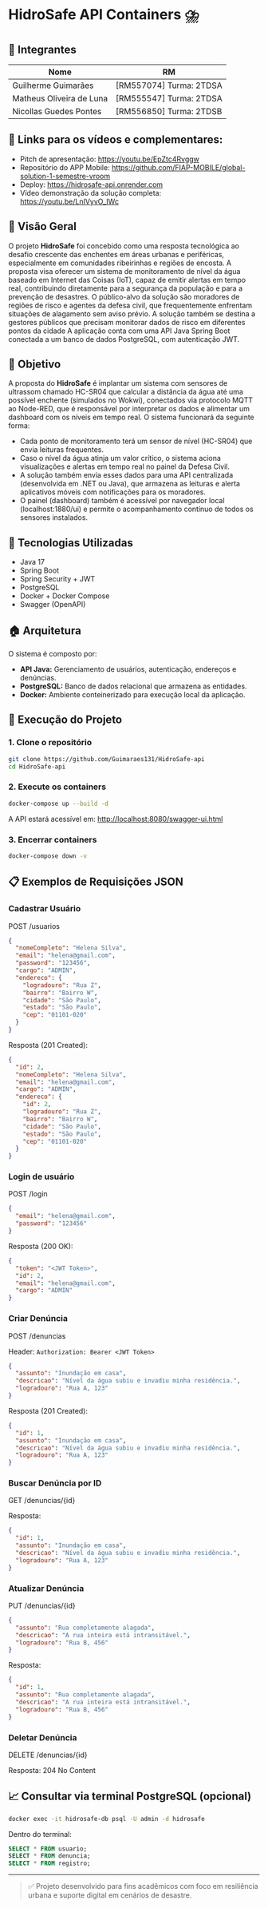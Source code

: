 # HidroSafe API Containers ⛈️

## 👥 Integrantes

| Nome               | RM     |
|--------------------|--------|
| Guilherme Guimarães| [RM557074] Turma:  2TDSA
| Matheus Oliveira de Luna | [RM555547] Turma: 2TDSA
| Nicollas Guedes Pontes | [RM556850] Turma:  2TDSB

## 🎥 Links para os vídeos e complementares:
* Pitch de apresentação: https://youtu.be/EpZtc4Rvggw
* Repositório do APP Mobile: https://github.com/FIAP-MOBILE/global-solution-1-semestre-vroom
* Deploy: https://hidrosafe-api.onrender.com
* Vídeo demonstração da solução completa: https://youtu.be/LnIVyvO_IWc


## 🔎 Visão Geral

O projeto **HidroSafe** foi concebido como uma resposta tecnológica ao desafio crescente das enchentes em áreas urbanas e periféricas, especialmente em comunidades ribeirinhas e regiões de encosta. A proposta visa oferecer um sistema de monitoramento de nível da água baseado em Internet das Coisas (IoT), capaz de emitir alertas em tempo real, contribuindo diretamente para a segurança da população e para a prevenção de desastres.
O público-alvo da solução são moradores de regiões de risco e agentes da defesa civil, que frequentemente enfrentam situações de alagamento sem aviso prévio. A solução também se destina a gestores públicos que precisam monitorar dados de risco em diferentes pontos da cidade
A aplicação conta com uma API Java Spring Boot conectada a um banco de dados PostgreSQL, com autenticação JWT.

## 🎯 Objetivo

A proposta do **HidroSafe** é implantar um sistema com sensores de ultrassom chamado HC-SR04  que calcular a distância da água até uma possível enchente (simulados no Wokwi), conectados via protocolo MQTT ao Node-RED, que é responsável por interpretar os dados e alimentar um dashboard com os níveis em tempo real.
O sistema funcionará da seguinte forma:
* Cada ponto de monitoramento terá um sensor de nível (HC-SR04) que envia leituras frequentes.
* Caso o nível da água atinja um valor crítico, o sistema aciona visualizações e alertas em tempo real no painel da Defesa Civil.
* A solução também envia esses dados para uma API centralizada (desenvolvida em .NET ou Java), que armazena as leituras e alerta aplicativos móveis com notificações para os moradores.
* O painel (dashboard) também é acessível por navegador local (localhost:1880/ui) e permite o acompanhamento contínuo de todos os sensores instalados.


## 🚀 Tecnologias Utilizadas

- Java 17
- Spring Boot
- Spring Security + JWT
- PostgreSQL
- Docker + Docker Compose
- Swagger (OpenAPI)

## 🏠 Arquitetura

O sistema é composto por:

- **API Java:** Gerenciamento de usuários, autenticação, endereços e denúncias.
- **PostgreSQL:** Banco de dados relacional que armazena as entidades.
- **Docker:** Ambiente conteinerizado para execução local da aplicação.

## 🚧 Execução do Projeto

### 1. Clone o repositório

```bash
git clone https://github.com/Guimaraes131/HidroSafe-api
cd HidroSafe-api
```

### 2. Execute os containers

```bash
docker-compose up --build -d
```

A API estará acessível em: [http://localhost:8080/swagger-ui.html](http://localhost:8080/swagger-ui.html)

### 3. Encerrar containers

```bash
docker-compose down -v
```

## 📋 Exemplos de Requisições JSON

### Cadastrar Usuário

POST /usuarios

```json
{
  "nomeCompleto": "Helena Silva",
  "email": "helena@gmail.com",
  "password": "123456",
  "cargo": "ADMIN",
  "endereco": {
    "logradouro": "Rua Z",
    "bairro": "Bairro W",
    "cidade": "São Paulo",
    "estado": "São Paulo",
    "cep": "01101-020"
  }
}
```

Resposta (201 Created):

```json
{
  "id": 2,
  "nomeCompleto": "Helena Silva",
  "email": "helena@gmail.com",
  "cargo": "ADMIN",
  "endereco": {
    "id": 2,
    "logradouro": "Rua Z",
    "bairro": "Bairro W",
    "cidade": "São Paulo",
    "estado": "São Paulo",
    "cep": "01101-020"
  }
}
```

### Login de usuário

POST /login

```json
{
  "email": "helena@gmail.com",
  "password": "123456"
}
```

Resposta (200 OK):

```json
{
  "token": "<JWT Token>",
  "id": 2,
  "email": "helena@gmail.com",
  "cargo": "ADMIN"
}
```

### Criar Denúncia

POST /denuncias

Header: `Authorization: Bearer <JWT Token>`

```json
{
  "assunto": "Inundação em casa",
  "descricao": "Nível da água subiu e invadiu minha residência.",
  "logradouro": "Rua A, 123"
}
```

Resposta (201 Created):

```json
{
  "id": 1,
  "assunto": "Inundação em casa",
  "descricao": "Nível da água subiu e invadiu minha residência.",
  "logradouro": "Rua A, 123"
}
```

### Buscar Denúncia por ID

GET /denuncias/{id}

Resposta:

```json
{
  "id": 1,
  "assunto": "Inundação em casa",
  "descricao": "Nível da água subiu e invadiu minha residência.",
  "logradouro": "Rua A, 123"
}
```

### Atualizar Denúncia

PUT /denuncias/{id}

```json
{
  "assunto": "Rua completamente alagada",
  "descricao": "A rua inteira está intransitável.",
  "logradouro": "Rua B, 456"
}
```

Resposta:

```json
{
  "id": 1,
  "assunto": "Rua completamente alagada",
  "descricao": "A rua inteira está intransitável.",
  "logradouro": "Rua B, 456"
}
```

### Deletar Denúncia

DELETE /denuncias/{id}

Resposta:
204 No Content

## 📈 Consultar via terminal PostgreSQL (opcional)

```bash
docker exec -it hidrosafe-db psql -U admin -d hidrosafe
```

Dentro do terminal:

```sql
SELECT * FROM usuario;
SELECT * FROM denuncia;
SELECT * FROM registro;
```

---

> ✅ Projeto desenvolvido para fins acadêmicos com foco em resiliência urbana e suporte digital em cenários de desastre.
